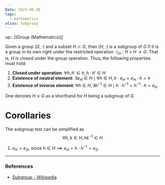 ```yaml
---
Date: 2023-06-26
tags:
  - mathematics
alias: Subgroup
---
```

up:: [[Group (Mathematics)]]

Given a group $(G, \cdot)$ and a subset $H \subset G$, then $(H, \cdot)$ is a subgroup of $G$ if it is a group in its own right under the restricted operation $\cdot\mid_H: H \times H \to G$. That is, $H$ is closed under the group operation. Thus, the following properties must hold:
1. **Closed under operation**: $\forall h, h' \in h, h\cdot h' \in H$
2. **Existence of neutral element**: $\exists e_H \in H \mid \forall h \in H, h \cdot e_H = e_H \cdot h = h$
3. **Existence of inverse element**: $\forall h \in H, \exists h^{-1} \in H \mid h \cdot h^{-1} = h^{-1} \cdot h = e_H$

One denotes $H \leq G$ as a shorthand for $H$ being a subgroup of $G$.

# Corollaries
The subgroup test can be simplified as 
$$
\forall h, k \in H, hk^{-1} \in H
$$

1. $e_H = e_G$, since $h \in H \implies e_H = h \cdot h^{-1} = e_G$

---
### References
- [Subgroup - Wikipedia](https://en.wikipedia.org/wiki/Subgroup)